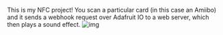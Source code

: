 This is my NFC project! You scan a particular card (in this case an Amiibo) and it sends a webhook request over Adafruit IO to a web server, which then plays a sound effect.
![img](https://raw.githubusercontent.com/danieliscrazy/nfc/main/nfc/nfc_bb.png)

